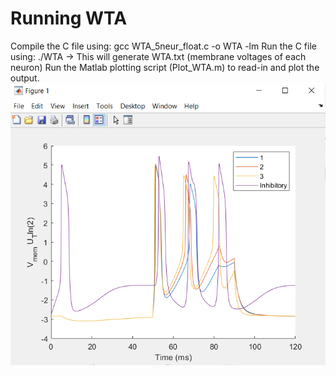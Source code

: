 # Running WTA
Compile the C file using: gcc WTA_5neur_float.c -o WTA -lm
Run the C file using: ./WTA   ->  This will generate WTA.txt (membrane voltages of each neuron)
Run the Matlab plotting script (Plot_WTA.m) to read-in and plot the output.
![Alt text](Plot_WTA_Output_floating.png)